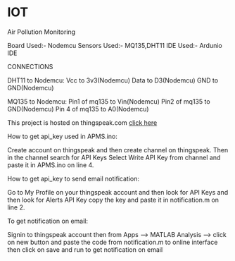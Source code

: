 # IOT
Air Pollution Monitoring

Board Used:- Nodemcu
Sensors Used:- MQ135,DHT11
IDE Used:- Ardunio IDE

CONNECTIONS

DHT11 to Nodemcu:
Vcc to 3v3(Nodemcu)
Data to D3(Nodemcu)
GND to GND(Nodemcu)

MQ135 to Nodemcu:
Pin1 of mq135 to Vin(Nodemcu)
Pin2 of mq135 to GND(Nodemcu)
Pin 4 of mq135  to A0(Nodemcu)

This project is hosted on thingspeak.com
[click here](https://thingspeak.com/channels/1219203)

How to get api_key used in APMS.ino:

  Create account on thingspeak and then create channel on thingspeak.
  Then in the channel search for API Keys 
  Select Write API Key from channel and paste it in APMS.ino on line 4.
  
How to get api_key to send email notification:

  Go to My Profile on your thingspeak account
  and then look for API Keys and then look for Alerts API Key
  copy the key and paste it in notification.m on line 2.
 
To get notification on email:

  Signin to thingspeak account
  then from Apps --> MATLAB Analysis --> click on new button
  and paste the code from notification.m to online interface 
  then click on save and run to get notification on email
